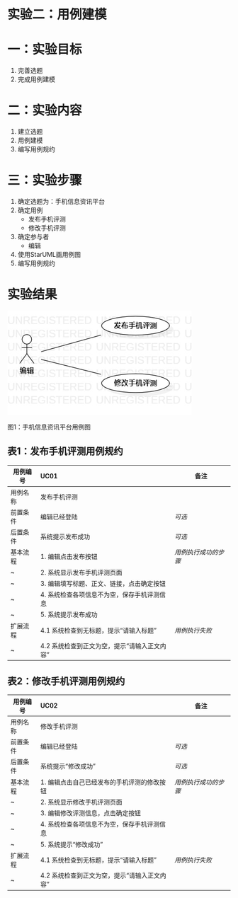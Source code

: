 # 实验二：用例建模

# 一：实验目标

1. 完善选题
2. 完成用例建模

# 二：实验内容

1. 建立选题
2. 用例建模
3. 编写用例规约

# 三：实验步骤

1. 确定选题为：手机信息资讯平台
2. 确定用例
   - 发布手机评测
   - 修改手机评测
3. 确定参与者
   - 编辑
4. 使用StarUML画用例图
5. 编写用例规约

# 实验结果

![第二个uml图](./model2.jpg)

图1：手机信息资讯平台用例图

## 表1：发布手机评测用例规约  

用例编号  | UC01 | 备注  
-|:-|-  
用例名称  | 发布手机评测  |   
前置条件  | 编辑已经登陆     | *可选*   
后置条件  | 系统提示发布成功     | *可选*   
基本流程  | 1. 编辑点击发布按钮  |*用例执行成功的步骤*    
~| 2. 系统显示发布手机评测页面 |   
~| 3. 编辑填写标题、正文、链接，点击确定按钮  |   
~| 4. 系统检查各项信息不为空，保存手机评测信息  |   
~| 5. 系统提示发布成功  |  
扩展流程  | 4.1 系统检查到无标题，提示“请输入标题”   |*用例执行失败*    
~| 4.2 系统检查到正文为空，提示“请输入正文内容”   |  

## 表2：修改手机评测用例规约  

用例编号  | UC02 | 备注  
-|:-|-  
用例名称  | 修改手机评测  |   
前置条件  | 编辑已经登陆     | *可选*   
后置条件  | 系统提示“修改成功”     | *可选*   
基本流程  | 1. 编辑点击自己已经发布的手机评测的修改按钮  |*用例执行成功的步骤*    
~| 2. 系统显示修改手机评测页面 |   
~| 3. 编辑修改评测信息，点击确定按钮  |   
~| 4. 系统检查各项信息不为空，保存手机评测信息  |   
~| 5. 系统提示“修改成功”  |  
扩展流程  | 4.1 系统检查到无标题，提示“请输入标题”   |*用例执行失败*    
~| 4.2 系统检查到正文为空，提示“请输入正文内容”   |  
